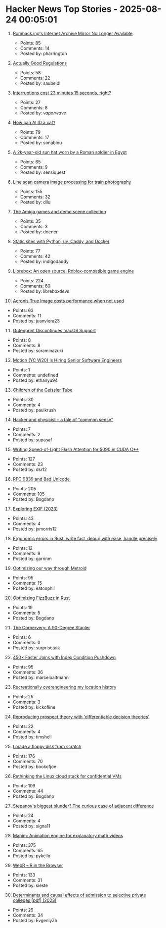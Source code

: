 # Hacker News Top Stories - 2025-08-24 00:05:01

1. [Romhack.ing's Internet Archive Mirror No Longer Available](https://romhack.ing/database/news/entry/DW8BKnRHSEqaGDwXTiKjMw)
   - Points: 85
   - Comments: 14
   - Posted by: pharrington

2. [Actually Good Regulations](https://www.actuallygoodregulations.eu/)
   - Points: 58
   - Comments: 22
   - Posted by: saubeidl

3. [Interruptions cost 23 minutes 15 seconds, right?](https://blog.oberien.de/2023/11/05/23-minutes-15-seconds.html)
   - Points: 27
   - Comments: 8
   - Posted by: _vaporwave_

4. [How can AI ID a cat?](https://www.quantamagazine.org/how-can-ai-id-a-cat-an-illustrated-guide-20250430/)
   - Points: 79
   - Comments: 17
   - Posted by: sonabinu

5. [A 2k-year-old sun hat worn by a Roman soldier in Egypt](https://www.smithsonianmag.com/smart-news/a-2000-year-old-sun-hat-worn-by-a-roman-soldier-in-egypt-goes-on-view-after-a-century-in-storage-180987192/)
   - Points: 65
   - Comments: 9
   - Posted by: sensiquest

6. [Line scan camera image processing for train photography](https://daniel.lawrence.lu/blog/y2025m09d21/)
   - Points: 155
   - Comments: 32
   - Posted by: dllu

7. [The Amiga games and demo scene collection](https://amiga.vision/)
   - Points: 35
   - Comments: 3
   - Posted by: doener

8. [Static sites with Python, uv, Caddy, and Docker](https://nkantar.com/blog/2025/08/static-python-uv-caddy-docker/)
   - Points: 77
   - Comments: 42
   - Posted by: indigodaddy

9. [Librebox: An open source, Roblox-compatible game engine](https://github.com/librebox-devs/librebox-demo)
   - Points: 224
   - Comments: 60
   - Posted by: libreboxdevs

10. [Acronis True Image costs performance when not used](https://randomascii.wordpress.com/2025/05/26/acronis-true-image-costs-performance-when-not-used/)
   - Points: 63
   - Comments: 11
   - Posted by: juanviera23

11. [Gutenprint Discontinues macOS Support](https://gimp-print.sourceforge.io/p_FAQ_OS_X.php)
   - Points: 8
   - Comments: 8
   - Posted by: soraminazuki

12. [Motion (YC W20) Is Hiring Senior Software Engineers](https://jobs.ashbyhq.com/motion/7355e80d-dab2-4ba1-89cc-a0197e08a83c?utm_source=hn)
   - Points: 1
   - Comments: undefined
   - Posted by: ethanyu94

13. [Children of the Geissler Tube](https://www.hopefulmons.com/p/children-of-the-geissler-tube)
   - Points: 30
   - Comments: 4
   - Posted by: paulkrush

14. [Hacker and physicist – a tale of "common sense"](https://www.supasaf.com/blog/general/hacker_physicist)
   - Points: 7
   - Comments: 2
   - Posted by: supasaf

15. [Writing Speed-of-Light Flash Attention for 5090 in CUDA C++](https://gau-nernst.github.io/fa-5090/)
   - Points: 127
   - Comments: 23
   - Posted by: dsr12

16. [RFC 9839 and Bad Unicode](https://www.tbray.org/ongoing/When/202x/2025/08/14/RFC9839)
   - Points: 205
   - Comments: 105
   - Posted by: Bogdanp

17. [Exploring EXIF (2023)](https://hturan.com/writing/exploring-exif)
   - Points: 43
   - Comments: 4
   - Posted by: jxmorris12

18. [Ergonomic errors in Rust: write fast, debug with ease, handle precisely](https://gmcgoldr.github.io/2025/08/21/stackerror.html)
   - Points: 12
   - Comments: 9
   - Posted by: garrinm

19. [Optimizing our way through Metroid](https://antithesis.com/blog/2025/metroid/)
   - Points: 95
   - Comments: 15
   - Posted by: eatonphil

20. [Optimizing FizzBuzz in Rust](https://github.com/nrposner/fizzcrate)
   - Points: 19
   - Comments: 5
   - Posted by: Bogdanp

21. [The Cornervery: A 90-Degree Stapler](https://www.core77.com/posts/138232/The-Cornervery-A-90-Degree-Stapler)
   - Points: 6
   - Comments: 0
   - Posted by: surprisetalk

22. [450× Faster Joins with Index Condition Pushdown](https://readyset.io/blog/optimizing-straddled-joins-in-readyset-from-hash-joins-to-index-condition-pushdown)
   - Points: 95
   - Comments: 36
   - Posted by: marceloaltmann

23. [Recreationally overengineering my location history](https://overengineer.dev/blog/2025/08/19/overengineering-location-history/)
   - Points: 25
   - Comments: 3
   - Posted by: kickofline

24. [Reproducing prospect theory with 'differentiable decision theories'](https://www.science.org/doi/full/10.1126/science.abe2629)
   - Points: 22
   - Comments: 4
   - Posted by: timshell

25. [I made a floppy disk from scratch](https://kottke.org/25/08/i-made-a-floppy-disk-from-scratch)
   - Points: 176
   - Comments: 70
   - Posted by: bookofjoe

26. [Rethinking the Linux cloud stack for confidential VMs](https://lwn.net/Articles/1030818/)
   - Points: 109
   - Comments: 44
   - Posted by: Bogdanp

27. [Stepanov's biggest blunder? The curious case of adjacent difference](https://mmapped.blog/posts/43-stepanovs-biggest-blunder)
   - Points: 24
   - Comments: 4
   - Posted by: signa11

28. [Manim: Animation engine for explanatory math videos](https://github.com/3b1b/manim)
   - Points: 375
   - Comments: 65
   - Posted by: pykello

29. [WebR – R in the Browser](https://docs.r-wasm.org/webr/latest/)
   - Points: 133
   - Comments: 31
   - Posted by: sieste

30. [Determinants and causal effects of admission to selective private colleges [pdf] (2023)](https://www.nber.org/system/files/working_papers/w31492/w31492.pdf)
   - Points: 29
   - Comments: 34
   - Posted by: EvgeniyZh

